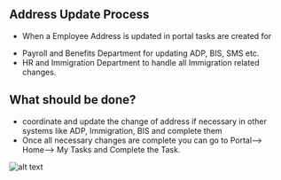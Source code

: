 Address Update Process
-------

- When a Employee Address is updated in portal tasks are created for
* Payroll and Benefits Department for updating ADP, BIS, SMS etc.
* HR and Immigration Department to handle all Immigration related changes.

What should be done?
------
 - coordinate and update the change of address if necessary in other systems like ADP, Immigration, BIS and complete them
 - Once all necessary changes are complete you can go to Portal--> Home--> My Tasks and Complete the Task.
 

![alt text](../../images/bpm/address-update-process.png "Address Update Process")